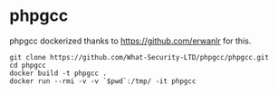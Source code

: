 # phpgcc
phpgcc dockerized thanks to https://github.com/erwanlr for this.


```
git clone https://github.com/What-Security-LTD/phpgcc/phpgcc.git
cd phpgcc
docker build -t phpgcc .
docker run --rmi -v -v `$pwd`:/tmp/ -it phpgcc
```
